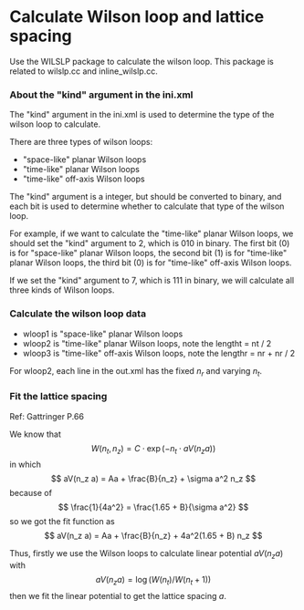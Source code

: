 # Calculate Wilson loop and lattice spacing

Use the WILSLP package to calculate the wilson loop. This package is related to wilslp.cc and inline_wilslp.cc.

### About the "kind" argument in the ini.xml

The "kind" argument in the ini.xml is used to determine the type of the wilson loop to calculate. 

There are three types of wilson loops:
- "space-like" planar Wilson loops
- "time-like" planar Wilson loops
- "time-like" off-axis Wilson loops

The "kind" argument is a integer, but should be converted to binary, and each bit is used to determine whether to calculate that type of the wilson loop.

For example, if we want to calculate the "time-like" planar Wilson loops, we should set the "kind" argument to 2, which is 010 in binary. The first bit (0) is for "space-like" planar Wilson loops, the second bit (1) is for "time-like" planar Wilson loops, the third bit (0) is for "time-like" off-axis Wilson loops.

If we set the "kind" argument to 7, which is 111 in binary, we will calculate all three kinds of Wilson loops.

### Calculate the wilson loop data

- wloop1 is "space-like" planar Wilson loops
- wloop2 is "time-like" planar Wilson loops, note the lengtht = nt / 2
- wloop3 is "time-like" off-axis Wilson loops, note the lengthr = nr + nr / 2

For wloop2, each line in the out.xml has the fixed $n_r$ and varying $n_t$.

### Fit the lattice spacing

Ref: Gattringer P.66

We know that
$$ W(n_t, n_z) = C \cdot \exp({-n_t} \cdot aV(n_z a) ) $$
in which
$$ aV(n_z a) = Aa + \frac{B}{n_z} + \sigma a^2 n_z $$
because of 
$$ \frac{1}{4a^2} = \frac{1.65 + B}{\sigma a^2} $$
so we got the fit function as
$$ aV(n_z a) =  Aa + \frac{B}{n_z} + 4a^2(1.65 + B) n_z $$


Thus, firstly we use the Wilson loops to calculate linear potential $aV(n_z a)$ with 
$$ aV(n_z a) = \log( W(n_t) / W(n_t + 1) ) $$
then we fit the linear potential to get the lattice spacing $a$.